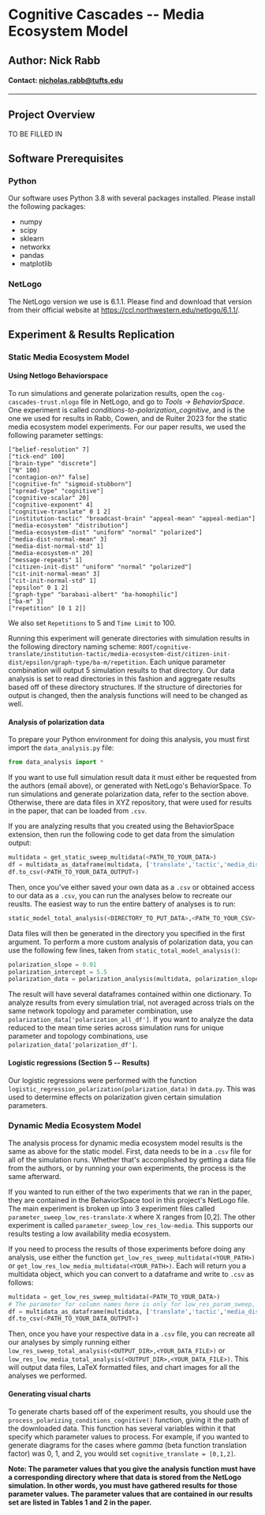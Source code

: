 # Cognitive Cascades -- Media Ecosystem Model

## Author: Nick Rabb 

#### Contact: nicholas.rabb@tufts.edu

<hr/>

## Project Overview

TO BE FILLED IN

## Software Prerequisites

### Python

Our software uses Python 3.8 with several packages installed. Please install the following packages:

- numpy
- scipy
- sklearn
- networkx
- pandas
- matplotlib

### NetLogo

The NetLogo version we use is 6.1.1. Please find and download that version from their official website at https://ccl.northwestern.edu/netlogo/6.1.1/.

## Experiment & Results Replication

### Static Media Ecosystem Model

#### Using Netlogo Behaviorspace

To run simulations and generate polarization results, open the `cog-cascades-trust.nlogo` file in NetLogo, and go to *Tools -> BehaviorSpace*. One experiment is called *conditions-to-polarization_cognitive*, and is the one we used for results in Rabb, Cowen, and de Ruiter 2023 for the static media ecosystem model experiments. For our paper results, we used the following parameter settings:

```
["belief-resolution" 7]
["tick-end" 100]
["brain-type" "discrete"]
["N" 100]
["contagion-on?" false]
["cognitive-fn" "sigmoid-stubborn"]
["spread-type" "cognitive"]
["cognitive-scalar" 20]
["cognitive-exponent" 4]
["cognitive-translate" 0 1 2]
["institution-tactic" "broadcast-brain" "appeal-mean" "appeal-median"]
["media-ecosystem" "distribution"]
["media-ecosystem-dist" "uniform" "normal" "polarized"]
["media-dist-normal-mean" 3]
["media-dist-normal-std" 1]
["media-ecosystem-n" 20]
["message-repeats" 1]
["citizen-init-dist" "uniform" "normal" "polarized"]
["cit-init-normal-mean" 3]
["cit-init-normal-std" 1]
["epsilon" 0 1 2]
["graph-type" "barabasi-albert" "ba-homophilic"]
["ba-m" 3]
["repetition" [0 1 2]]
```

We also set `Repetitions` to 5 and `Time Limit` to 100.

Running this experiment will generate directories with simulation results in the following directory naming scheme: `ROOT/cognitive-translate/institution-tactic/media-ecosystem-dist/citizen-init-dist/epsilon/graph-type/ba-m/repetition`. Each unique parameter combination will output 5 simulation results to that directory. Our data analysis is set to read directories in this fashion and aggregate results based off of these directory structures. If the structure of directories for output is changed, then the analysis functions will need to be changed as well.

#### Analysis of polarization data

To prepare your Python environment for doing this analysis, you must first import the `data_analysis.py` file:

```py
from data_analysis import *
```

If you want to use full simulation result data it must either be requested from the authors (email above), or generated with NetLogo's BehaviorSpace. To run simulations and generate polarization data, refer to the section above. Otherwise, there are data files in XYZ repository, that were used for results in the paper, that can be loaded from `.csv`.

If you are analyzing results that you created using the BehaviorSpace extension, then run the following code to get data from the simulation output:

```py
multidata = get_static_sweep_multidata(<PATH_TO_YOUR_DATA>)
df = multidata_as_dataframe(multidata, ['translate','tactic','media_dist','citizen_dist','epsilon','graph_type','ba_m','repetition'])
df.to_csv(<PATH_TO_YOUR_DATA_OUTPUT>)
```

Then, once you've either saved your own data as a `.csv` or obtained access to our data as a `.csv`, you can run the analyses below to recreate our reuslts. The easiest way to run the entire battery of analyses is to run:

```py
static_model_total_analysis(<DIRECTORY_TO_PUT_DATA>,<PATH_TO_YOUR_CSV>,['translate','tactic','media_dist','citizen_dist','epsilon','graph_type','ba_m','repetition'])
```

Data files will then be generated in the directory you specified in the first argument. To perform a more custom analysis of polarization data, you can use the following few lines, taken from `static_total_model_analysis()`:


```py
polarization_slope = 0.01
polarization_intercept = 5.5
polarization_data = polarization_analysis(multidata, polarization_slope, polarization_intercept)
```

The result will have several dataframes contained within one dictionary. To analyze results from every simulation trial, not averaged across trials on the same network topology and parameter combination, use `polarization_data['polarization_all_df']`. If you want to analyze the data reduced to the mean time series across simulation runs for unique parameter and topology combinations, use `polarization_data['polarization_df']`.

#### Logistic regressions (Section 5 -- Results)

Our logistic regressions were performed with the function `logistic_regression_polarization(polarization_data)` in `data.py`. This was used to determine effects on polarization given certain simulation parameters.

### Dynamic Media Ecosystem Model

The analysis process for dynamic media ecosystem model results is the same as above for the static model. First, data needs to be in a `.csv` file for all of the simulation runs. Whether that's accomplished by getting a data file from the authors, or by running your own experiments, the process is the same afterward.

If you wanted to run either of the two experiments that we ran in the paper, they are contained in the BehaviorSpace tool in this project's NetLogo file. The main experiment is broken up into 3 experiment files called `parameter_sweep_low_res-translate-X` where X ranges from [0,2]. The other experiment is called `parameter_sweep_low_res_low-media`. This supports our results testing a low availability media ecosystem.

If you need to process the results of those experiments before doing any analysis, use either the function `get_low_res_sweep_multidata(<YOUR_PATH>)` or `get_low_res_low_media_multidata(<YOUR_PATH>)`. Each will return you a multidata object, which you can convert to a dataframe and write to `.csv` as follows:

```py
multidata = get_low_res_sweep_multidata(<PATH_TO_YOUR_DATA>)
# The parameter for column names here is only for low_res_param_sweep, for low_res_low_media, use: ['translate','media_dist','tactic','citizen_dist','zeta_citizen','zeta_media','citizen_memory_len','repetition']
df = multidata_as_dataframe(multidata, ['translate','tactic','media_dist','media_n','citizen_dist','zeta_citizen','zeta_media','citizen_memory_len','repetition'])
df.to_csv(<PATH_TO_YOUR_DATA_OUTPUT>)
```

Then, once you have your respective data in a `.csv` file, you can recreate all our analyses by simply running either `low_res_sweep_total_analysis(<OUTPUT_DIR>,<YOUR_DATA_FILE>)` or `low_res_low_media_total_analysis(<OUTPUT_DIR>,<YOUR_DATA_FILE>)`. This will output data files, LaTeX formatted files, and chart images for all the analyses we performed.


#### Generating visual charts

To generate charts based off of the experiment results, you should use the `process_polarizing_conditions_cognitive()` function, giving it the path of the downloaded data. This function has several variables within it that specify which parameter values to process. For example, if you wanted to generate diagrams for the cases where *gamma* (beta function translation factor) was 0, 1, and 2, you would set `cognitive_translate = [0,1,2]`.

**Note: The parameter values that you give the analysis function must have a corresponding directory where that data is stored from the NetLogo simulation. In other words, you must have gathered results for those parameter values. The parameter values that are contained in our results set are listed in Tables 1 and 2 in the paper.**